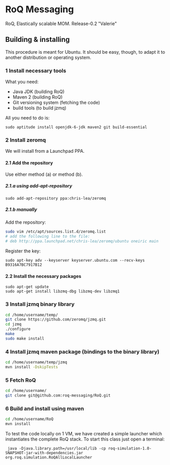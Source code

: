 RoQ Messaging
=============

RoQ, Elastically scalable MOM.
Release-0.2 "Valerie"

Building & installing
---------------------

This procedure is meant for Ubuntu. It should be easy, though, to adapt it to another distribution or operating system.

### 1 Install necessary tools
What you need:

*   Java JDK (building RoQ)
*   Maven 2 (building RoQ)
*   Git versioning system (fetching the code)
*   build tools (to build jzmq)

All you need to do is:

    sudo aptitude install openjdk-6-jdk maven2 git build-essential


### 2 Install zeromq
We will install from a Launchpad PPA.

#### 2.1 Add the repository

Use either method (a) or method (b).

##### 2.1.a using add-apt-repository
    sudo add-apt-repository ppa:chris-lea/zeromq

##### 2.1.b manually
Add the repository:

```sh
sudo vim /etc/apt/sources.list.d/zeromq.list
# add the following line to the file:
# deb http://ppa.launchpad.net/chris-lea/zeromq/ubuntu oneiric main
```
Register the key:

    sudo apt-key adv --keyserver keyserver.ubuntu.com --recv-keys B9316A7BC7917B12

#### 2.2 Install the necessary packages
    sudo apt-get update
    sudo apt-get install libzmq-dbg libzmq-dev libzmq1

### 3 Install jzmq binary library
```sh
cd /home/username/temp/
git clone https://github.com/zeromq/jzmq.git
cd jzmq
./configure
make
sudo make install
```

### 4 Install jzmq maven package (bindings to the binary library)
```sh
cd /home/username/temp/jzmq
mvn install -DskipTests
```

### 5 Fetch RoQ

```sh
cd /home/username/
git clone git@github.com:roq-messaging/RoQ.git
```

### 6 Build and install using maven

```sh
cd /home/username/RoQ
mvn install
```

To test the code locally on 1 VM, we have created a simple launcher which instantiates the complete RoQ stack. To start this class just open a terminal:

```
 java -Djava.library.path=/usr/local/lib -cp roq-simulation-1.0-SNAPSHOT-jar-with-dependencies.jar org.roq.simulation.RoQAllLocalLauncher 
```


